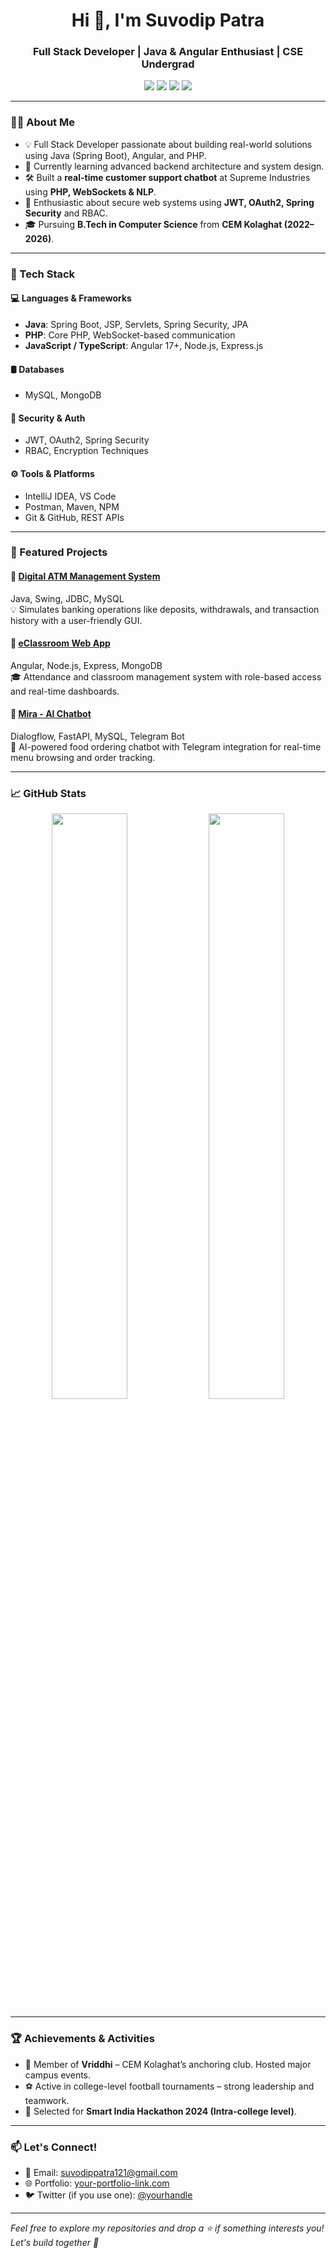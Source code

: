 <h1 align="center">Hi 👋, I'm Suvodip Patra</h1>
<h3 align="center">Full Stack Developer | Java & Angular Enthusiast | CSE Undergrad</h3>

<p align="center">
  <a href="mailto:suvodippatra121@gmail.com"><img src="https://img.shields.io/badge/Gmail-D14836?style=for-the-badge&logo=gmail&logoColor=white"/></a>
  <a href="https://www.linkedin.com/in/suvodip-patra"><img src="https://img.shields.io/badge/LinkedIn-blue?style=for-the-badge&logo=linkedin&logoColor=white"/></a>
  <a href="https://github.com/suvodippatra"><img src="https://img.shields.io/github/followers/suvodippatra?style=for-the-badge&logo=github&label=Follow&color=black"/></a>
  <a href="https://your-portfolio-link.com"><img src="https://img.shields.io/badge/Portfolio-121212?style=for-the-badge&logo=about-dot-me&logoColor=white"/></a>
</p>

---

### 👨‍💻 About Me
- 💡 Full Stack Developer passionate about building real-world solutions using Java (Spring Boot), Angular, and PHP.
- 🧠 Currently learning advanced backend architecture and system design.
- 🛠️ Built a **real-time customer support chatbot** at Supreme Industries using **PHP, WebSockets & NLP**.
- 🔐 Enthusiastic about secure web systems using **JWT, OAuth2, Spring Security** and RBAC.
- 🎓 Pursuing **B.Tech in Computer Science** from **CEM Kolaghat (2022–2026)**.

---

### 🔧 Tech Stack

#### 💻 Languages & Frameworks
- **Java**: Spring Boot, JSP, Servlets, Spring Security, JPA
- **PHP**: Core PHP, WebSocket-based communication
- **JavaScript / TypeScript**: Angular 17+, Node.js, Express.js

#### 🛢️ Databases
- MySQL, MongoDB

#### 🔐 Security & Auth
- JWT, OAuth2, Spring Security
- RBAC, Encryption Techniques

#### ⚙️ Tools & Platforms
- IntelliJ IDEA, VS Code
- Postman, Maven, NPM
- Git & GitHub, REST APIs

---

### 🚀 Featured Projects

#### 🔹 [Digital ATM Management System](https://github.com/your-repo-link)
Java, Swing, JDBC, MySQL  
💡 Simulates banking operations like deposits, withdrawals, and transaction history with a user-friendly GUI.

#### 🔹 [eClassroom Web App](https://github.com/your-repo-link)
Angular, Node.js, Express, MongoDB  
🎓 Attendance and classroom management system with role-based access and real-time dashboards.

#### 🔹 [Mira - AI Chatbot](https://github.com/your-repo-link)
Dialogflow, FastAPI, MySQL, Telegram Bot  
🤖 AI-powered food ordering chatbot with Telegram integration for real-time menu browsing and order tracking.

---

### 📈 GitHub Stats

<p align="center">
  <img src="https://github-readme-stats.vercel.app/api?username=suvodippatra&show_icons=true&theme=github_dark" width="49%"/>
  <img src="https://github-readme-streak-stats.herokuapp.com?user=suvodippatra&theme=dark&date_format=M%20j%5B%2C%20Y%5D" width="49%"/>
</p>

---

### 🏆 Achievements & Activities
- 🎤 Member of **Vriddhi** – CEM Kolaghat’s anchoring club. Hosted major campus events.
- ⚽ Active in college-level football tournaments – strong leadership and teamwork.
- 🧠 Selected for **Smart India Hackathon 2024 (Intra-college level)**.

---

### 📫 Let's Connect!
- 📧 Email: suvodippatra121@gmail.com
- 🌐 Portfolio: [your-portfolio-link.com](https://your-portfolio-link.com)
- 🐦 Twitter (if you use one): [@yourhandle](https://twitter.com/yourhandle)

---

*Feel free to explore my repositories and drop a ⭐ if something interests you! Let's build together 🚀*
